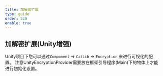 ```yaml
---
title: 加解密扩展
type: guide
order: 520
enable: true
---
```


## 加解密扩展(Unity增强)

Unity项目下您可以通过`Component` => `CatLib` => `Encryption` 来进行可视化的配置。 
注意UnityEncryptionProvider需要放在框架引导程序(Main)下的物体上才能进行初始化设置。

